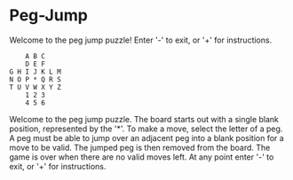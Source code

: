 # Peg-Jump


Welcome to the peg jump puzzle! 
Enter '-' to exit, or '+' for instructions. 
                      
        A B C         
        D E F         
    G H I J K L M     
    N O P * Q R S     
    T U V W X Y Z     
        1 2 3         
        4 5 6         
                  
Welcome to the peg jump puzzle. The board starts out with a 
single blank position, represented by the '*'.  To make a 
move, select the letter of a peg.  A peg must be able to 
jump over an adjacent peg into a blank position for a move 
to be valid.  The jumped peg is then removed from the board. 
The game is over when there are no valid moves left. At any 
point enter '-' to exit, or '+' for instructions. 
